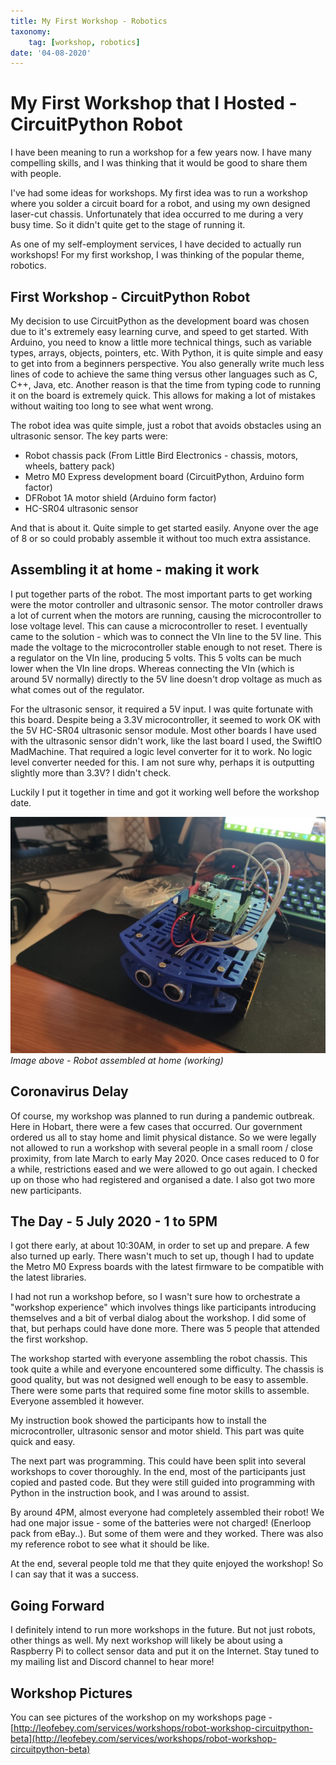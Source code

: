 ```yaml
---
title: My First Workshop - Robotics
taxonomy:
	tag: [workshop, robotics]
date: '04-08-2020'
---
```


# My First Workshop that I Hosted - CircuitPython Robot

I have been meaning to run a workshop for a few years now. I have many compelling skills, and I was thinking that it would be good to share them with people.

I've had some ideas for workshops. My first idea was to run a workshop where you solder a circuit board for a robot, and using my own designed laser-cut chassis. Unfortunately that idea occurred to me during a very busy time. So it didn't quite get to the stage of running it.

As one of my self-employment services, I have decided to actually run workshops! For my first workshop, I was thinking of the popular theme, robotics. 

## First Workshop - CircuitPython Robot

My decision to use CircuitPython as the development board was chosen due to it's extremely easy learning curve, and speed to get started. With Arduino, you need to know a little more technical things, such as variable types, arrays, objects, pointers, etc. With Python, it is quite simple and easy to get into from a beginners perspective. You also generally write much less lines of code to achieve the same thing versus other languages such as C, C++, Java, etc. Another reason is that the time from typing code to running it on the board is extremely quick. This allows for making a lot of mistakes without waiting too long to see what went wrong.

The robot idea was quite simple, just a robot that avoids obstacles using an ultrasonic sensor. The key parts were:

* Robot chassis pack (From Little Bird Electronics - chassis, motors, wheels, battery pack)
* Metro M0 Express development board (CircuitPython, Arduino form factor)
* DFRobot 1A motor shield (Arduino form factor)
* HC-SR04 ultrasonic sensor

And that is about it. Quite simple to get started easily. Anyone over the age of 8 or so could probably assemble it without too much extra assistance.

## Assembling it at home - making it work
I put together parts of the robot. The most important parts to get working were the motor controller and ultrasonic sensor. The motor controller draws a lot of current when the motors are running, causing the microcontroller to lose voltage level. This can cause a microcontroller to reset. I eventually came to the solution - which was to connect the VIn line to the 5V line. This made the voltage to the microcontroller stable enough to not reset. There is a regulator on the VIn line, producing 5 volts. This 5 volts can be much lower when the VIn line drops. Whereas connecting the VIn (which is around 5V normally) directly to the 5V line doesn't drop voltage as much as what comes out of the regulator.  

For the ultrasonic sensor, it required a 5V input. I was quite fortunate with this board. Despite being a 3.3V microcontroller, it seemed to work OK with the 5V HC-SR04 ultrasonic sensor module. Most other boards I have used with the ultrasonic sensor didn't work, like the last board I used, the SwiftIO MadMachine. That required a logic level converter for it to work. No logic level converter needed for this. I am not sure why, perhaps it is outputting slightly more than 3.3V? I didn't check.  

Luckily I put it together in time and got it working well before the workshop date.

![](robot_assembled_at_home.jpg)  
*Image above - Robot assembled at home (working)* 

## Coronavirus Delay

Of course, my workshop was planned to run during a pandemic outbreak. Here in Hobart, there were a few cases that occurred. Our government ordered us all to stay home and limit physical distance. So we were legally not allowed to run a workshop with several people in a small room / close proximity, from late March to early May 2020. Once cases reduced to 0 for a while, restrictions eased and we were allowed to go out again. I checked up on those who had registered and organised a date. I also got two more new participants.

## The Day - 5 July 2020 - 1 to 5PM

I got there early, at about 10:30AM, in order to set up and prepare. A few also turned up early. There wasn't much to set up, though I had to update the Metro M0 Express boards with the latest firmware to be compatible with the latest libraries.

I had not run a workshop before, so I wasn't sure how to orchestrate a "workshop experience" which involves things like participants introducing themselves and a bit of verbal dialog about the workshop. I did some of that, but perhaps could have done more. There was 5 people that attended the first workshop.

The workshop started with everyone assembling the robot chassis. This took quite a while and everyone encountered some difficulty. The chassis is good quality, but was not designed well enough to be easy to assemble. There were some parts that required some fine motor skills to assemble. Everyone assembled it however.

My instruction book showed the participants how to install the microcontroller, ultrasonic sensor and motor shield. This part was quite quick and easy.

The next part was programming. This could have been split into several workshops to cover thoroughly. In the end, most of the participants just copied and pasted code. But they were still guided into programming with Python in the instruction book, and I was around to assist.

By around 4PM, almost everyone had completely assembled their robot! We had one major issue - some of the batteries were not charged! (Enerloop pack from eBay..). But some of them were and they worked. There was also my reference robot to see what it should be like.

At the end, several people told me that they quite enjoyed the workshop! So I can say that it was a success.

## Going Forward

I definitely intend to run more workshops in the future. But not just robots, other things as well. My next workshop will likely be about using a Raspberry Pi to collect sensor data and put it on the Internet. Stay tuned to my mailing list and Discord channel to hear more!

## Workshop Pictures

You can see pictures of the workshop on my workshops page - [http://leofebey.com/services/workshops/robot-workshop-circuitpython-beta](http://leofebey.com/services/workshops/robot-workshop-circuitpython-beta)






